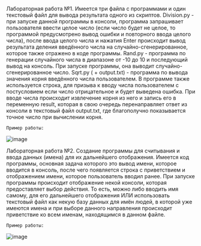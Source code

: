 Лабораторная работа №1.
    Имеется три файла с программами и один текстовый файл для вывода результата одного из скриптов.
    Division.py - при запуске данной программы в консоли, программа запрашивает пользователя ввести целое число (если число будет не целое, то программой предусмотрено вывод ошибки и повторного ввода целого числа), после ввода целого числа и нажатия Enter происходит вывод результата деления введённого числа на случайно-сгенерированное, которое также отражено в коде программы.
    Rand.py - программа по генерации случайного числа в диапазоне от -10 до 10 и последующий вывод на консоль. При запуске программы, она выводит случайно-сгенерированное число.
    Sqrt.py ( + output.txt) - программа по вывода значения корня введённого числа пользователем. В программе также используется строка, для призыва к вводу числа пользователем с постусловием если число отрицательное и будет выведена ошибка. При вводе числа происходит извлечение корня из него и запись его в переменную result, которая в свою очередь перенаправляет ответ из консоли в текстовый файл output.txt, где благополучно показывается точное число при вычислении корня.
    
    Пример работы:
![image](https://github.com/user-attachments/assets/88336989-d269-474c-a7a2-94620987bb78)


Лабораторная работа №2.
    Создание программы для считывания и ввода данных (имена) для их дальнейшего отображения. Имеется код программы, основная задача которого это вывод имени, которое вводится в консоль, после чего появляется строка с приветствием и отображением имени, которое пользователь вводил ранее.
    При запуске программы происходит отображение некой консоли, которая предоставляет выбор действия. То есть, можно либо вводить имя самому, для его дальнейшего отображения ИЛИ использовать текстовый файл как некую базу данных для имён людей, в которой уже имеются имена и при выборе данного направления происходит приветствие ко всем именам, находящимся в данном файле.
    
    Пример работы:
![image](https://github.com/user-attachments/assets/f194fa43-d4eb-4132-bb0a-cda7368d4709)




